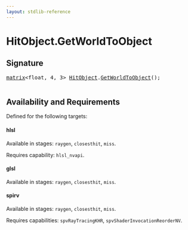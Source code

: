 ```yaml
---
layout: stdlib-reference
---
```


# HitObject\.GetWorldToObject

## Signature 

<pre>
<a href="/stdlib-reference/types/matrix/index" class="code_type">matrix</a>&lt;<span class="code_keyword">float</span>, 4, 3&gt; <a href="/stdlib-reference/types/HitObject/index" class="code_type">HitObject</a>.<a href="/stdlib-reference/types/HitObject/GetWorldToObject">GetWorldToObject</a>();

</pre>

## Availability and Requirements

Defined for the following targets:

#### hlsl
Available in stages: `raygen`, `closesthit`, `miss`.

Requires capability: `hlsl_nvapi`.
#### glsl
Available in stages: `raygen`, `closesthit`, `miss`.

#### spirv
Available in stages: `raygen`, `closesthit`, `miss`.

Requires capabilities: `spvRayTracingKHR`, `spvShaderInvocationReorderNV`.


